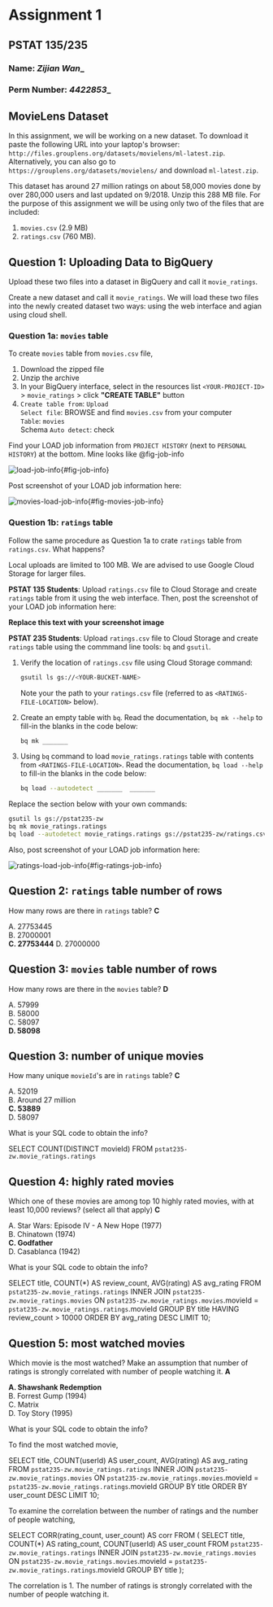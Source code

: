 # Assignment 1
## PSTAT 135/235

### Name: _______Zijian Wan________
### Perm Number: _____4422853______


## MovieLens Dataset

In this assignment, we will be working on a new dataset. To download it paste the following URL into your laptop's browser: `http://files.grouplens.org/datasets/movielens/ml-latest.zip`. Alternatively, you can also go to `https://grouplens.org/datasets/movielens/` and download `ml-latest.zip`.

This dataset has around 27 million ratings on about 58,000 movies done by over 280,000 users and last updated on 9/2018. Unzip this 288 MB file. For the purpose of this assignment we will be using only two of the files that are included: 

1. `movies.csv` (2.9 MB) 
2. `ratings.csv` (760 MB).

## Question 1: Uploading Data to BigQuery

Upload these two files into a dataset in BigQuery and call it `movie_ratings`. 

Create a new dataset and call it `movie_ratings`. We will load these two files into the newly created dataset two ways: using the web interface and agian using cloud shell.

### Question 1a: `movies` table 

To create `movies` table from `movies.csv` file,

1. Download the zipped file
2. Unzip the archive
3. In your BigQuery interface, select in the resources list `<YOUR-PROJECT-ID>` > `movie_ratings` > click **"CREATE TABLE"** button
4. `Create table from`: `Upload`  
    `Select file`: BROWSE and find `movies.csv` from your computer  
    `Table`: `movies`  
    Schema `Auto detect`: check  

Find your LOAD job information from `PROJECT HISTORY` (next to `PERSONAL HISTORY`) at the bottom. Mine looks like @fig-job-info

![load-job-info](images/load-job.png){#fig-job-info}

Post screenshot of your LOAD job information here:

![movies-load-job-info](images/load-job-info.png){#fig-movies-job-info}

### Question 1b: `ratings` table

Follow the same procedure as Question 1a to crate `ratings` table from `ratings.csv`. What happens?

Local uploads are limited to 100 MB. We are advised to use Google Cloud Storage for larger files.

**PSTAT 135 Students**: Upload `ratings.csv` file to Cloud Storage and create `ratings` table from it using the web interface. Then, post the screenshot of your LOAD job information here:

**Replace this text with your screenshot image**

**PSTAT 235 Students**: Upload `ratings.csv` file to Cloud Storage and create `ratings` table using the commmand line tools: `bq` and `gsutil`.

1. Verify the location of `ratings.csv` file using Cloud Storage command:  

    ```bash
    gsutil ls gs://<YOUR-BUCKET-NAME>
    ```
    Note your the path to your `ratings.csv` file (referred to as `<RATINGS-FILE-LOCATION>` below).
2. Create an empty table with `bq`. Read the documentation, `bq mk --help` to fill-in the blanks in the code below:

    ```bash
    bq mk _______
    ```
3. Using `bq` command to load `movie_ratings.ratings` table with contents from  `<RATINGS-FILE-LOCATION>`. Read the documentation, `bq load --help` to fill-in the blanks in the code below:

    ```bash
    bq load --autodetect _______  _______
    ```

Replace the section below with your own commands:
```bash
gsutil ls gs://pstat235-zw
bq mk movie_ratings.ratings
bq load --autodetect movie_ratings.ratings gs://pstat235-zw/ratings.csv
```

Also, post screenshot of your LOAD job information here:

![ratings-load-job-info](images/ratings-load-job-info.png){#fig-ratings-job-info}


## Question 2: `ratings` table number of rows

How many rows are there in `ratings` table? **C**

A. 27753445  
B. 27000001  
**C. 27753444**
D. 27000000  

## Question 3: `movies` table number of rows

How many rows are there in the `movies` table? **D**

A. 57999  
B. 58000  
C. 58097  
**D. 58098**  

## Question 3: number of unique movies

How many unique `movieId`'s are in `ratings` table? **C**

A. 52019  
B. Around 27 million  
**C. 53889**  
D. 58097  

What is your SQL code to obtain the info?

SELECT COUNT(DISTINCT movieId) FROM `pstat235-zw.movie_ratings.ratings`

## Question 4: highly rated movies

Which one of these movies are among top 10 highly rated movies, with at least
10,000 reviews? (select all that apply)  **C**

A. Star Wars: Episode IV - A New Hope (1977)  
B. Chinatown (1974)  
**C. Godfather**  
D. Casablanca (1942)  

What is your SQL code to obtain the info?

SELECT title, COUNT(*) AS review_count, AVG(rating) AS avg_rating
FROM `pstat235-zw.movie_ratings.ratings`
INNER JOIN `pstat235-zw.movie_ratings.movies` ON `pstat235-zw.movie_ratings.movies`.movieId = `pstat235-zw.movie_ratings.ratings`.movieId
GROUP BY title
HAVING review_count > 10000
ORDER BY avg_rating DESC
LIMIT 10;

## Question 5: most watched movies

Which movie is the most watched? Make an assumption that number of ratings is
strongly correlated with number of people watching it. **A**

**A. Shawshank Redemption**  
B. Forrest Gump (1994)  
C. Matrix  
D. Toy Story (1995)  

What is your SQL code to obtain the info?

To find the most watched movie,

SELECT title, COUNT(userId) AS user_count, AVG(rating) AS avg_rating
FROM `pstat235-zw.movie_ratings.ratings`
INNER JOIN `pstat235-zw.movie_ratings.movies` ON `pstat235-zw.movie_ratings.movies`.movieId = `pstat235-zw.movie_ratings.ratings`.movieId
GROUP BY title
ORDER BY user_count DESC
LIMIT 10;

To examine the correlation between the number of ratings and the number of people watching,

SELECT CORR(rating_count, user_count) AS corr
FROM (
  SELECT title, COUNT(*) AS rating_count, COUNT(userId) AS user_count
  FROM `pstat235-zw.movie_ratings.ratings`
  INNER JOIN `pstat235-zw.movie_ratings.movies` ON `pstat235-zw.movie_ratings.movies`.movieId = `pstat235-zw.movie_ratings.ratings`.movieId
  GROUP BY title
);

The correlation is 1. The number of ratings is strongly correlated with the number of people watching it.